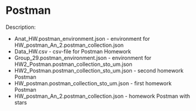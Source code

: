 
# Postman

Description:

- Anat_HW.postman_environment.json - environment for HW_postman_An_2.postman_collection.json
- Data_HW.csv - csv-file for Postman Homework
- Group_29.postman_environment.json - environment for HW2_Postman.postman_collection_sto_um.json
- HW2_Postman.postman_collection_sto_um.json - second homework Postman
- HW_postman.postman_collection_sto_um.json - first homework Postman
- HW_postman_An_2.postman_collection.json - homework Postman with stars
